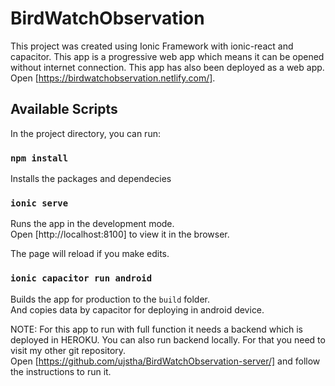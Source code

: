 # BirdWatchObservation
This project was created using Ionic Framework with ionic-react and capacitor.
This app is a progressive web app which means it can be opened without internet connection.
This app has also been deployed as a web app. <br />
Open [https://birdwatchobservation.netlify.com/].

## Available Scripts

In the project directory, you can run:
### `npm install` 
Installs the packages and dependecies

### `ionic serve`

Runs the app in the development mode.<br />
Open [http://localhost:8100] to view it in the browser.

The page will reload if you make edits.<br />

<!-- In order to run mobile app on android devices -->
### `ionic capacitor run android`

Builds the app for production to the `build` folder.<br />
And copies data by capacitor for deploying in android device.


NOTE: For this app to run with full function it needs a backend which is deployed in HEROKU.
You can also run backend locally. For that you need to visit my other git repository. <br />
Open [https://github.com/ujstha/BirdWatchObservation-server/] and follow the instructions to run it.
